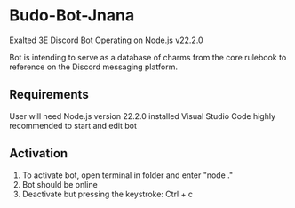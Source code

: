 # Budo-Bot-Jnana
Exalted 3E Discord Bot
Operating on Node.js v22.2.0

Bot is intending to serve as a database of charms from the core rulebook to reference on the Discord messaging platform.

## Requirements
User will need Node.js version 22.2.0 installed
Visual Studio Code highly recommended to start and edit bot

## Activation
1. To activate bot, open terminal in folder and enter "node ."
2. Bot should be online
3. Deactivate but pressing the keystroke: Ctrl + c